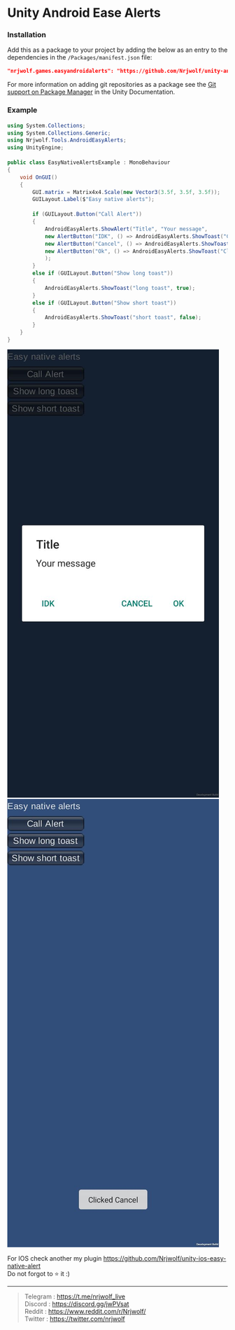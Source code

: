 # Unity Android Ease Alerts

### Installation

Add this as a package to your project by adding the below as an entry to the dependencies in the `/Packages/manifest.json` file:

```json
"nrjwolf.games.easyandroidalerts": "https://github.com/Nrjwolf/unity-android-easy-native-alerts.git"
```
For more information on adding git repositories as a package see the [Git support on Package Manager](https://docs.unity3d.com/Manual/upm-git.html) in the Unity Documentation.

### Example
``` c#
using System.Collections;
using System.Collections.Generic;
using Nrjwolf.Tools.AndroidEasyAlerts;
using UnityEngine;

public class EasyNativeAlertsExample : MonoBehaviour
{
    void OnGUI()
    {
        GUI.matrix = Matrix4x4.Scale(new Vector3(3.5f, 3.5f, 3.5f));
        GUILayout.Label($"Easy native alerts");

        if (GUILayout.Button("Call Alert"))
        {
            AndroidEasyAlerts.ShowAlert("Title", "Your message",
            new AlertButton("IDK", () => AndroidEasyAlerts.ShowToast("Clicked IDK", false), ButtonStyle.NEUTRAL),
            new AlertButton("Cancel", () => AndroidEasyAlerts.ShowToast("Clicked Cancel", false), ButtonStyle.NEGATIVE),
            new AlertButton("Ok", () => AndroidEasyAlerts.ShowToast("Clicked Ok", false), ButtonStyle.POSITIVE)
            );
        }
        else if (GUILayout.Button("Show long toast"))
        {
            AndroidEasyAlerts.ShowToast("long toast", true);
        }
        else if (GUILayout.Button("Show short toast"))
        {
            AndroidEasyAlerts.ShowToast("short toast", false);
        }
    }
}
```

![](https://github.com/Nrjwolf/unity-android-easy-native-alerts/blob/master/.github/images/screenshot_alert.jpg "Alert") </br>
![](https://github.com/Nrjwolf/unity-android-easy-native-alerts/blob/master/.github/images/screenshot_toast.jpg "Toast") </br>

For IOS check another my plugin https://github.com/Nrjwolf/unity-ios-easy-native-alert <br>
Do not forgot to ⭐️ it :)

---

>Telegram : https://t.me/nrjwolf_live <br>
>Discord : https://discord.gg/jwPVsat <br>
>Reddit : https://www.reddit.com/r/Nrjwolf/ <br>
>Twitter : https://twitter.com/nrjwolf <br>
